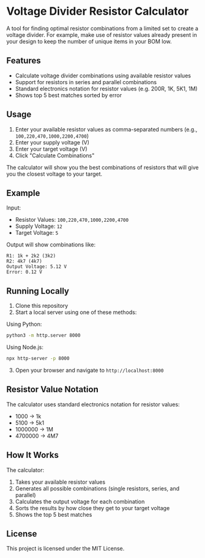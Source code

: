 # Voltage Divider Resistor Calculator

A tool for finding optimal resistor combinations from a limited set to create a voltage divider. For example, make use of resistor values already present in your design to keep the number of unique items in your BOM low.

## Features

- Calculate voltage divider combinations using available resistor values
- Support for resistors in series and parallel combinations
- Standard electronics notation for resistor values (e.g. 200R, 1K, 5K1, 1M)
- Shows top 5 best matches sorted by error

## Usage

1. Enter your available resistor values as comma-separated numbers (e.g., `100,220,470,1000,2200,4700`)
2. Enter your supply voltage (V)
3. Enter your target voltage (V)
4. Click "Calculate Combinations"

The calculator will show you the best combinations of resistors that will give you the closest voltage to your target.

## Example

Input:
- Resistor Values: `100,220,470,1000,2200,4700`
- Supply Voltage: `12`
- Target Voltage: `5`

Output will show combinations like:
```
R1: 1k + 2k2 (3k2)
R2: 4k7 (4k7)
Output Voltage: 5.12 V
Error: 0.12 V
```

## Running Locally

1. Clone this repository
2. Start a local server using one of these methods:

Using Python:
```bash
python3 -m http.server 8000
```

Using Node.js:
```bash
npx http-server -p 8000
```

3. Open your browser and navigate to `http://localhost:8000`

## Resistor Value Notation

The calculator uses standard electronics notation for resistor values:
- 1000 → 1k
- 5100 → 5k1
- 1000000 → 1M
- 4700000 → 4M7

## How It Works

The calculator:
1. Takes your available resistor values
2. Generates all possible combinations (single resistors, series, and parallel)
3. Calculates the output voltage for each combination
4. Sorts the results by how close they get to your target voltage
5. Shows the top 5 best matches


## License

This project is licensed under the MIT License.


